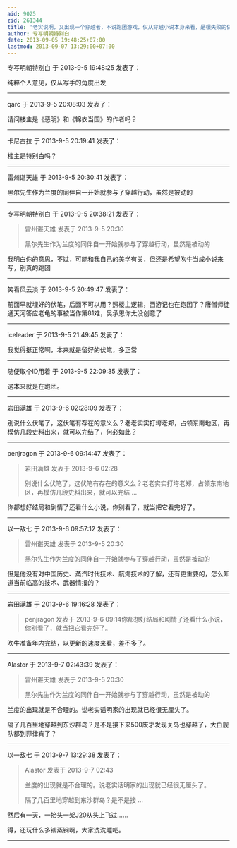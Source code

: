 ```yaml
---
aid: 9025
zid: 261344
title: '老实说啊，又出现一个穿越者，不说跑团游戏，仅从穿越小说本身来看，是很失败的做法'
author: 专写明朝特别白
date: 2013-09-05 19:48:25+07:00
lastmod: 2013-09-07 13:29:00+07:00
---
```


专写明朝特别白 于 2013-9-5 19:48:25 发表了：

纯粹个人意见，仅从写手的角度出发

---------

qarc 于 2013-9-5 20:08:03 发表了：

请问楼主是《恶明》和《锦衣当国》的作者吗？

---------

卡尼古拉 于 2013-9-5 20:19:41 发表了：

楼主是特别白吗？

---------

雷州谌天雄 于 2013-9-5 20:30:41 发表了：

黑尔先生作为兰度的同伴自一开始就参与了穿越行动，虽然是被动的

---------

专写明朝特别白 于 2013-9-5 20:38:21 发表了：

> 雷州谌天雄 发表于 2013-9-5 20:30
> 
> 黑尔先生作为兰度的同伴自一开始就参与了穿越行动，虽然是被动的



我明白你的意思，不过，可能和我自己的美学有关，但还是希望吹牛当成小说来写，别真的跑团

---------

笑看风云淡 于 2013-9-5 20:49:47 发表了：

前面早就埋好的伏笔，后面不可以用？照楼主逻辑，西游记也在跑团了？唐僧师徒通天河答应老龟的事被当作第81难，吴承恩你太没创意了

---------

iceleader 于 2013-9-5 21:49:45 发表了：

我觉得挺正常啊，本来就是留好的伏笔，多正常

---------

随便取个ID用着 于 2013-9-5 22:09:35 发表了：

这本来就是在跑团。

---------

岩田满雄 于 2013-9-6 02:28:09 发表了：

别说什么伏笔了，这伏笔有存在的意义么？老老实实打垮老郑，占领东南地区，再模仿几段史料出来，就可以完结了，何必如此？

---------

penjragon 于 2013-9-6 09:14:47 发表了：

> 岩田满雄 发表于 2013-9-6 02:28
> 
> 别说什么伏笔了，这伏笔有存在的意义么？老老实实打垮老郑，占领东南地区，再模仿几段史料出来，就可以完结 ...



你都想好结局和剧情了还看什么小说，你别看了，就当把它看完好了。

---------

以一敌七 于 2013-9-6 09:57:12 发表了：

> 雷州谌天雄 发表于 2013-9-5 20:30
> 
> 黑尔先生作为兰度的同伴自一开始就参与了穿越行动，虽然是被动的



但是他没有对中国历史、蒸汽时代技术、航海技术的了解，还有更重要的，怎么知道当前临高的技术、武器情报的？

---------

岩田满雄 于 2013-9-6 19:16:28 发表了：

> penjragon 发表于 2013-9-6 09:14你都想好结局和剧情了还看什么小说，你别看了，就当把它看完好了。



吹牛准备年内完结，以更新的速度来看，差不多了。

---------

Alastor 于 2013-9-7 02:43:39 发表了：

> 雷州谌天雄 发表于 2013-9-5 20:30
> 
> 黑尔先生作为兰度的同伴自一开始就参与了穿越行动，虽然是被动的



兰度的出现就是不合理的。说老实话明家的出现就已经很无厘头了。

隔了几百里地穿越到东沙群岛？是不是接下来500废才发现关岛也穿越了，大白舰队都到菲律宾了？

---------

以一敌七 于 2013-9-7 13:29:38 发表了：

> Alastor 发表于 2013-9-7 02:43
> 
> 兰度的出现就是不合理的。说老实话明家的出现就已经很无厘头了。
> 
> 隔了几百里地穿越到东沙群岛？是不是接 ...



然后有一天，一抬头一架J20从头上飞过……

得，还玩什么多铆蒸钢啊，大家洗洗睡吧。

---------

